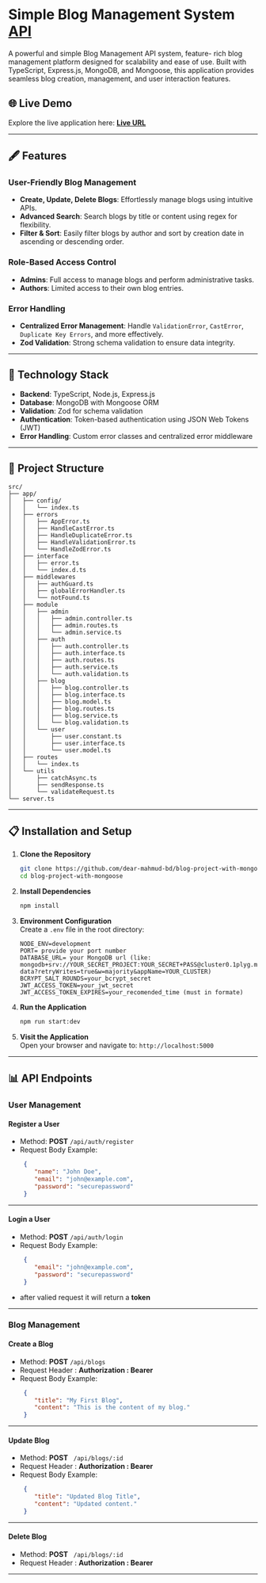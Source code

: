 # Simple Blog Management System [API](https://blog-management-server-05.vercel.app/)

A powerful and simple Blog Management API system, feature-
rich blog management platform designed for scalability and ease of use. Built with TypeScript, Express.js, MongoDB, and Mongoose, this application provides seamless blog creation, management, and user interaction features.

## 🌐 Live Demo
Explore the live application here: **[Live URL](https://blog-management-server-05.vercel.app/)**

---

## 🖋 Features

### User-Friendly Blog Management
- **Create, Update, Delete Blogs**: Effortlessly manage blogs using intuitive APIs.  
- **Advanced Search**: Search blogs by title or content using regex for flexibility.  
- **Filter & Sort**: Easily filter blogs by author and sort by creation date in ascending or descending order.  

### Role-Based Access Control
- **Admins**: Full access to manage blogs and perform administrative tasks.  
- **Authors**: Limited access to their own blog entries.  

### Error Handling
- **Centralized Error Management**: Handle `ValidationError`, `CastError`, `Duplicate Key Errors`, and more effectively.  
- **Zod Validation**: Strong schema validation to ensure data integrity.  

---

## 🚀 Technology Stack

- **Backend**: TypeScript, Node.js, Express.js  
- **Database**: MongoDB with Mongoose ORM  
- **Validation**: Zod for schema validation  
- **Authentication**: Token-based authentication using JSON Web Tokens (JWT)  
- **Error Handling**: Custom error classes and centralized error middleware  

---

## 📂 Project Structure

```plaintext
src/  
├── app/ 
│   ├── config/
│   │   └── index.ts
│   ├── errors
│   │   ├── AppError.ts
│   │   ├── HandleCastError.ts
│   │   ├── HandleDuplicateError.ts
│   │   ├── HandleValidationError.ts
│   │   └── HandleZodError.ts
│   ├── interface
│   │   ├── error.ts
│   │   └── index.d.ts
│   ├── middlewares
│   │   ├── authGuard.ts
│   │   ├── globalErrorHandler.ts
│   │   └── notFound.ts
│   ├── module
│   │   ├── admin
│   │   │   ├── admin.controller.ts
│   │   │   ├── admin.routes.ts
│   │   │   └── admin.service.ts
│   │   ├── auth
│   │   │   ├── auth.controller.ts
│   │   │   ├── auth.interface.ts
│   │   │   ├── auth.routes.ts
│   │   │   ├── auth.service.ts
│   │   │   └── auth.validation.ts
│   │   ├── blog
│   │   │   ├── blog.controller.ts
│   │   │   ├── blog.interface.ts
│   │   │   ├── blog.model.ts
│   │   │   ├── blog.routes.ts
│   │   │   ├── blog.service.ts
│   │   │   └── blog.validation.ts
│   │   └── user
│   │       ├── user.constant.ts
│   │       ├── user.interface.ts
│   │       └── user.model.ts
│   ├── routes
│   │   └── index.ts 
│   └── utils
│       ├── catchAsync.ts
│       ├── sendResponse.ts
│       └── validateRequest.ts
└── server.ts 

```

---

## 📋 Installation and Setup

1. **Clone the Repository**  
   ```bash
   git clone https://github.com/dear-mahmud-bd/blog-project-with-mongoose.git  
   cd blog-project-with-mongoose  
   ```  

2. **Install Dependencies**  
   ```bash
   npm install  
   ```  

3. **Environment Configuration**  
   Create a `.env` file in the root directory:  
   ```plaintext
   NODE_ENV=development  
   PORT= provide your port number  
   DATABASE_URL= your MongoDB url (like: mongodb+srv://YOUR_SECRET_PROJECT:YOUR_SECRET+PASS@cluster0.1plyg.mongodb.net/blogs-data?retryWrites=true&w=majority&appName=YOUR_CLUSTER)
   BCRYPT_SALT_ROUNDS=your_bcrypt_secret  
   JWT_ACCESS_TOKEN=your_jwt_secret
   JWT_ACCESS_TOKEN_EXPIRES=your_recomended_time (must in formate)
   ```  

4. **Run the Application**  
   ```bash
   npm run start:dev
   ```  

5. **Visit the Application**  
   Open your browser and navigate to: `http://localhost:5000`  

---


## 📊 API Endpoints

### **User Management**  
#### Register a User  
- Method: **POST** `/api/auth/register`  
- Request Body Example:  
  ```json  
   {  
      "name": "John Doe",  
      "email": "john@example.com",  
      "password": "securepassword"  
   }    
---
#### Login a User  
- Method: **POST** `/api/auth/login`  
- Request Body Example:  
  ```json  
   {  
      "email": "john@example.com",  
      "password": "securepassword"  
   }    
- after valied request it will return a **token**  
---

### **Blog Management**  
#### Create a Blog  
- Method: **POST** `/api/blogs`  
- Request Header : **Authorization : Bearer <token>**
- Request Body Example:  
  ```json  
   {
      "title": "My First Blog",
      "content": "This is the content of my blog."
   }    
---
#### Update Blog  
- Method: **POST** ` /api/blogs/:id`
- Request Header : **Authorization : Bearer <token>**  
- Request Body Example:  
  ```json  
   {
      "title": "Updated Blog Title",
      "content": "Updated content."
   }   
---
#### Delete Blog  
- Method: **POST** ` /api/blogs/:id`
- Request Header : **Authorization : Bearer <token>**    
---